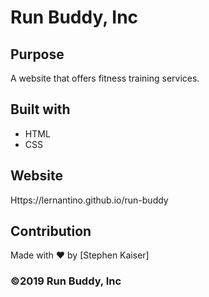 # Run Buddy, Inc

## Purpose
A website that offers fitness training services.

## Built with
* HTML
* CSS

## Website
Https://lernantino.github.io/run-buddy

## Contribution
Made with ❤️ by [Stephen Kaiser]

### ©️2019 Run Buddy, Inc 
